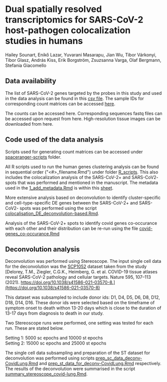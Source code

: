# Dual spatially resolved transcriptomics for SARS-CoV-2 host-pathogen colocalization studies in humans
Hailey Sounart, Enikő Lazar, Yuvarani Masarapu, Jian Wu, Tibor Várkonyi, Tibor Glasz, András Kiss, Erik Borgström, Zsuzsanna Varga, Olaf Bergmann, Stefania Giacomello

## Data availability
The list of SARS-CoV-2 genes targeted by the probes in this study and used in the data analysis can be found in this [csv file](data/covid_genes.csv).
The sample IDs for corresponding count matrices can be accessed [here](data/sampleID-counts-foldermapping.txt).

The counts can be accessed here.
Corresponding sequences fastq files can be accessed upon request from here.
High-resolution tissue images can be downloaded from here.

## Code used of the data analysis
Scripts used for generating count matrices can be accessed under [spaceranger-scripts](spaceranger-scripts/) folder.

All R scripts used to run the human genes clustering analysis can be found in sequential order ("<#>_filename.Rmd") under folder [R_scripts](R_scripts/).
This also includes the colocalization analysis of the SARS-CoV-2+ and SARS-CoV2- spots that was performed and mentioned in the manuscript. The metadata used in the [1_add_metadata.Rmd](R_scripts/1_add_metadata.Rmd) is within this [sheet](data/covidlung_metadata.xlsx). 

More extensive analysis based on deconvolution to identify cluster-specific and cell-type-specific DE genes between the SARS-CoV-2+ and SARS-CoV2- spots was performed using the script [colocalisation_DE_deconvolution-based.Rmd](R_scripts/deconvolution-based_colocalization/colocalisation_DE_deconvolution-based.Rmd).

Analysis of the SARS-CoV-2+ spots to identify covid genes co-occurance with each other and their distribution can be re-run using the file [covid-genes_co-occurance.Rmd](R_scripts/deconvolution-based_colocalization/covid-genes_co-occurance.Rmd)

## Deconvolution analysis
Deconvolution was performed using Stereoscope. The input single cell data for the deconvolution was the [SCP1052](https://singlecell.broadinstitute.org/single_cell/study/SCP1052/covid-19-lung-autopsy-samples#study-download) dataset taken from the study 
[Delorey, T.M., Ziegler, C.G.K., Heimberg, G. et al. COVID-19 tissue atlases reveal SARS-CoV-2 pathology and cellular targets. Nature 595, 107–113 (2021). https://doi.org/10.1038/s41586-021-03570-8.](https://doi.org/10.1038/s41586-021-03570-8)

This dataset was subsampled to include donor ids: D1, D4, D5, D6, D8, D12, D18, D14, D16. These donor ids were selected based on the timeframe of symptom onset to death withon 13-20 days which is close to the duration of 13-17 days from diagnosis to death in our study.

Two Stereoscope runs were performed, one setting was tested for each run. These are stated below.

Setting 1: 5000 sc epochs and 10000 st epochs \
Setting 2: 15000 sc epochs and 25000 st epochs

The single cell data subsampling and preparation of the ST dataset for deconvolution was performed using scripts [prep_sc_data_deconv-CovidLung.Rmd](R_scripts/deconvolution/prep_sc_data_deconv-CovidLung.Rmd) and [prep_st_data_for_deconv-CovidLung.Rmd](R_scripts/deconvolution/prep_st_data_for_deconv-CovidLung.Rmd) respectively.
The results of the deconvolution were summarised in the script [summary_stereoscope_covid-lung.Rmd](R_scripts/deconvolution/summary_stereoscope_covid-lung.Rmd).

